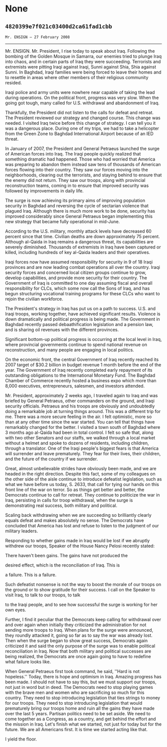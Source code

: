 # None
## `4820399e7f021c03400d2ca61fad1cbb`
`Mr. ENSIGN — 27 February 2008`

---


Mr. ENSIGN. Mr. President, I rise today to speak about Iraq. 
Following the bombing of the Golden Mosque in Samarra, our enemies 
tried to plunge Iraq into chaos, and in certain parts of Iraq they were 
succeeding. Terrorists and extremists were pitting Iraqi against Iraqi, 
Sunni against Shia, Shia against Sunni. In Baghdad, Iraqi families were 
being forced to leave their homes and to resettle in areas where other 
members of their religious community resided.

Iraqi police and army units were nowhere near capable of taking the 
lead during operations. On the political front, progress was very slow. 
When the going got tough, many called for U.S. withdrawal and 
abandonment of Iraq.

Thankfully, the President did not listen to the calls for defeat and 
retreat. The President reviewed our strategy and changed course. This 
change was needed. I visited Iraq twice before this change of strategy. 
I can tell you it was a dangerous place. During one of my trips, we had 
to take a helicopter from the Green Zone to Baghdad International 
Airport because of an IED threat.

In January of 2007, the President and General Petraeus launched the 
surge of American forces into Iraq. The Iraqi people quickly realized 
that something dramatic had happened. Those who had worried that 
America was preparing to abandon them instead saw tens of thousands of 
American forces flowing into their country. They saw our forces moving 
into the neighborhoods, clearing out the terrorists, and staying behind 
to ensure that the enemy did not return. They saw our troops, along 
with provincial reconstruction teams, coming in to ensure that improved 
security was followed by improvements in daily life.

The surge is now achieving its primary aims of improving population 
security in Baghdad and reversing the cycle of sectarian violence that 
plagued Iraq. Although there is much more work to be done, security has 
improved considerably since General Petraeus began implementing this 
new strategy that became fully operational in mid-June.

According to the U.S. military, monthly attack levels have decreased 
60 percent since that time. Civilian deaths are down approximately 75 
percent. Although al-Qaida in Iraq remains a dangerous threat, its 
capabilities are severely diminished. Thousands of extremists in Iraq 
have been captured or killed, including hundreds of key al-Qaida 
leaders and their operatives.

Iraqi forces now have assumed responsibility for security in 9 of 18 
Iraqi provinces and are now leading combat operations all over the 
country. Iraqi security forces and concerned local citizen groups 
continue to grow, develop capabilities, and provide more security for 
their country. The Government of Iraq is committed to one day assuming 
fiscal and overall responsibility for CLCs, which some now call the 
Sons of Iraq, and has begun structuring vocational training programs 
for these CLCs who want to rejoin the civilian workforce.

The President's strategy in Iraq has put us on a path to success. 
U.S. and Iraqi troops, working together, have achieved significant 
results. Violence is down dramatically and political progress is being 
made. The Government in Baghdad recently passed debaathification 
legislation and a pension law, and is sharing oil revenues with the 
different provinces.

Significant bottom-up political progress is occurring at the local 
level in Iraq, where provincial governments continue to spend national 
revenue on reconstruction, and many people are engaging in local 
politics.

On the economic front, the central Government of Iraq recently 
reached its 2007 target of $30.2 billion in budget revenue 1 month 
before the end of the year. The Government of Iraq recently completed 
early repayment of its outstanding obligations to the International 
Monetary Fund. The Baghdad Chamber of Commerce recently hosted a 
business expo which more than 8,000 executives, entrepreneurs, 
salesmen, and investors attended.

Mr. President, approximately 2 weeks ago, I traveled again to Iraq 
and was briefed by General Petraeus, other commanders on the ground, 
and Iraqi security officials. Petraeus and his troops are obviously and 
undoubtedly doing a remarkable job at turning things around. This was a 
different trip for me. There was a more secure feeling in the air. I 
felt optimistic, more so than at any other time since the war started. 
You can tell that things have remarkably changed for the better. I 
visited a town south of Baghdad where 3 months ago al-Qaida had been in 
total control. I felt so safe that, along with two other Senators and 
our staffs, we walked through a local market without a helmet and spoke 
to dozens of residents, including children, through a translator. One 
of the Iraqi people's biggest fears is that America will surrender and 
leave prematurely. They fear for their lives, their children, and the 
future of the country if we surrender.

Great, almost unbelievable strides have obviously been made, and we 
are headed in the right direction. Despite this fact, some of my 
colleagues on the other side of the aisle continue to introduce 
defeatist legislation, such as what we have before us today, S. 2633, 
that call for tying our hands on this front line of the war on terror. 
So as things get better and better, the Democrats continue to call for 
retreat. They continue to politicize the war in Iraq, persisting in 
calls for troop withdrawal, when the surge is demonstrating real 
success, both military and political.

Scaling back withdrawing when we are succeeding so brilliantly 
clearly equals defeat and makes absolutely no sense. The Democrats have 
concluded that America has lost and refuse to listen to the judgment of 
our military leaders.

Responding to whether gains made in Iraq would be lost if we abruptly 
withdrew our troops, Speaker of the House Nancy Pelosi recently stated:




 There haven't been gains. The gains have not produced the 


 desired effect, which is the reconciliation of Iraq. This is 


 a failure. This is a failure.


Such defeatist nonsense is not the way to boost the morale of our 
troops on the ground or to show gratitude for their success. I call on 
the Speaker to visit Iraq, to talk to our troops, to talk


to the Iraqi people, and to see how successful the surge is working for 
her own eyes.

Further, I find it peculiar that the Democrats keep calling for 
withdrawal over and over again when initially they criticized the 
administration for not sending more troops to Iraq. When plans for the 
surge were announced, they roundly attacked it, going so far as to say 
the war was already lost. Then when the surge began to show great 
success, Democrats again criticized it and said the only purpose of the 
surge was to enable political reconciliation in Iraq. Now that both 
military and political successes are being realized, the Democrats are 
once again going to have to redefine what failure looks like.

When General Petraeus first took command, he said, ''Hard is not 
hopeless.'' Today, there is hope and optimism in Iraq. Amazing progress 
has been made. I should not have to say this, but we must support our 
troops, not just in word but in deed. The Democrats need to stop 
playing games with the brave men and women who are sacrificing so much 
for this country. They need to stop introducing legislation that ties 
strings to money for our troops. They need to stop introducing 
legislation that would prematurely bring our troops home and ruin all 
the gains they have made over the last 5 years. Partisan politics need 
to be set aside. We need to come together as a Congress, as a country, 
and get behind the effort and the mission in Iraq. Let's finish what we 
started, not just for today but for the future. We are all Americans 
first. It is time we started acting like that.

I yield the floor.